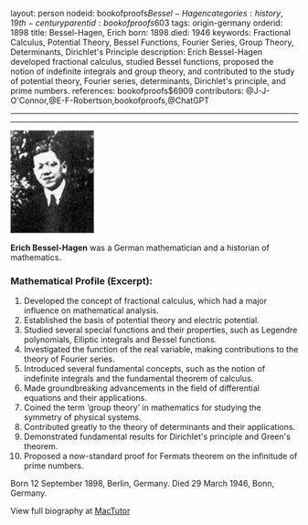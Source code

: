 layout: person
nodeid: bookofproofs$Bessel-Hagen
categories: history,19th-century
parentid: bookofproofs$603
tags: origin-germany
orderid: 1898
title: Bessel-Hagen, Erich
born: 1898
died: 1946
keywords: Fractional Calculus, Potential Theory, Bessel Functions, Fourier Series, Group Theory, Determinants, Dirichlet's Principle
description: Erich Bessel-Hagen developed fractional calculus, studied Bessel functions, proposed the notion of indefinite integrals and group theory, and contributed to the study of potential theory, Fourier series, determinants, Dirichlet's principle, and prime numbers.
references: bookofproofs$6909
contributors: @J-J-O'Connor,@E-F-Robertson,bookofproofs,@ChatGPT

---



---

![Bessel-Hagen.jpg](https://github.com/bookofproofs/bookofproofs.github.io/blob/main/_sources/_assets/images/portraits/Bessel-Hagen.jpg?raw=true)

**Erich Bessel-Hagen** was a German mathematician and a historian of mathematics.

### Mathematical Profile (Excerpt):
1. Developed the concept of fractional calculus, which had a major influence on mathematical analysis.
2. Established the basis of potential theory and electric potential.
3. Studied several special functions and their properties, such as Legendre polynomials, Elliptic integrals and Bessel functions.
4. Investigated the function of the real variable, making contributions to the theory of Fourier series.
5. Introduced several fundamental concepts, such as the notion of indefinite integrals and the fundamental theorem of calculus.
6. Made groundbreaking advancements in the field of differential equations and their applications.
7. Coined the term ‘group theory’ in mathematics for studying the symmetry of physical systems.
8. Contributed greatly to the theory of determinants and their applications.
9. Demonstrated fundamental results for Dirichlet's principle and Green's theorem.
10. Proposed a now-standard proof for Fermats theorem on the infinitude of prime numbers.

Born 12 September 1898, Berlin, Germany. Died 29 March 1946, Bonn, Germany.

View full biography at [MacTutor](https://mathshistory.st-andrews.ac.uk/Biographies/Bessel-Hagen/)
